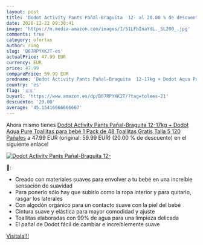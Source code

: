 ```yaml
---
layout: post
title: 'Dodot Activity Pants Pañal-Braguita  12- al 20.00 % de descuento'
date: 2020-12-22 09:30:41
image: 'https://m.media-amazon.com/images/I/51LFbInaYdL._SL200_.jpg'
comments: true
category: ofertas
author: ring
slug: 'B07RPYXK2T-es'
actualPrice: 47.99 EUR
currency: EUR
price: 47.99
comparePrice: 59.99 EUR
prodname: 'Dodot Activity Pants Pañal-Braguita  12-17kg + Dodot Aqua Pure Toallitas para bebé  1 Pack de 48 Toallitas Gratis  Talla 5  120 Pañales'
country: 'es'
flag: '🇪🇸'
buyurl: 'https://www.amazon.es/dp/B07RPYXK2T/?tag=tolees-21'
descuento: '20.00'
average: '45.15416666666667'
---
```


Ahora mismo tienes [Dodot Activity Pants Pañal-Braguita  12-17kg + Dodot Aqua Pure Toallitas para bebé  1 Pack de 48 Toallitas Gratis  Talla 5  120 Pañales](https://www.amazon.es/dp/B07RPYXK2T/?tag=tolees-21) a 47.99 EUR (original: 59.99 EUR) (20.00 %  de descuento) en el siguiente enlace!

[![Dodot Activity Pants Pañal-Braguita  12-](https://m.media-amazon.com/images/I/51LFbInaYdL._SL200_.jpg)](https://www.amazon.es/dp/B07RPYXK2T/?tag=tolees-21)

🔎:

- Creado con materiales suaves para envolver a tu bebé en una increíble sensación de suavidad
- Para ponerlo sólo hay que subirlo como la ropa interior y para quitarlo, rasgar los laterales
- Con algodón orgánico para un contacto suave con la piel del bebé
- Cintura suave y elástica para mayor comodidad y ajuste
- Toallitas elaboradas con 99% de agua para una limpieza delicada
- El pañal de Dodot fácil de cambiar e increíblemente suave

[Visítala!!!](https://www.amazon.es/dp/B07RPYXK2T/?tag=tolees-21)
